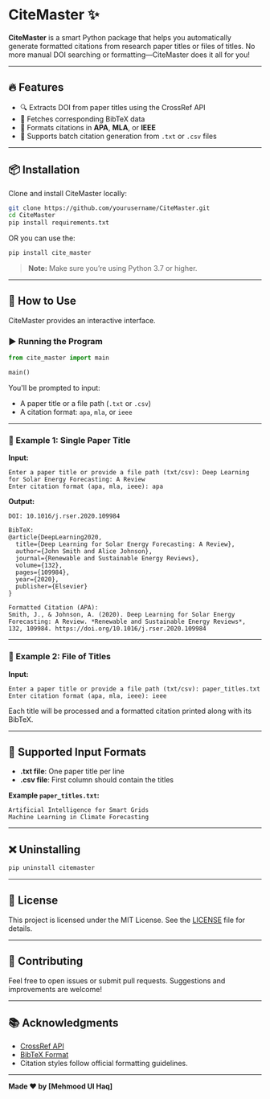 # CiteMaster ✨

**CiteMaster** is a smart Python package that helps you automatically generate formatted citations from research paper titles or files of titles. No more manual DOI searching or formatting—CiteMaster does it all for you!

---

## 🔥 Features

- 🔍 Extracts DOI from paper titles using the CrossRef API
- 🧠 Fetches corresponding BibTeX data
- 📝 Formats citations in **APA**, **MLA**, or **IEEE**
- 📂 Supports batch citation generation from `.txt` or `.csv` files

---

## 📦 Installation

Clone and install CiteMaster locally:

```bash
git clone https://github.com/yourusername/CiteMaster.git
cd CiteMaster
pip install requirements.txt
```

OR you can use the:

```bash
pip install cite_master
```

> **Note:** Make sure you’re using Python 3.7 or higher.

---

## 🚀 How to Use

CiteMaster provides an interactive interface.

### ▶️ Running the Program

```python
from cite_master import main

main()
```

You'll be prompted to input:

- A paper title or a file path (`.txt` or `.csv`)
- A citation format: `apa`, `mla`, or `ieee`

---

### 📌 Example 1: Single Paper Title

**Input:**

```
Enter a paper title or provide a file path (txt/csv): Deep Learning for Solar Energy Forecasting: A Review
Enter citation format (apa, mla, ieee): apa
```

**Output:**

```
DOI: 10.1016/j.rser.2020.109984

BibTeX:
@article{DeepLearning2020,
  title={Deep Learning for Solar Energy Forecasting: A Review},
  author={John Smith and Alice Johnson},
  journal={Renewable and Sustainable Energy Reviews},
  volume={132},
  pages={109984},
  year={2020},
  publisher={Elsevier}
}

Formatted Citation (APA):
Smith, J., & Johnson, A. (2020). Deep Learning for Solar Energy Forecasting: A Review. *Renewable and Sustainable Energy Reviews*, 132, 109984. https://doi.org/10.1016/j.rser.2020.109984
```

---

### 📄 Example 2: File of Titles

**Input:**

```
Enter a paper title or provide a file path (txt/csv): paper_titles.txt
Enter citation format (apa, mla, ieee): ieee
```

Each title will be processed and a formatted citation printed along with its BibTeX.

---

## 📁 Supported Input Formats

- **.txt file**: One paper title per line  
- **.csv file**: First column should contain the titles

**Example `paper_titles.txt`:**

```
Artificial Intelligence for Smart Grids
Machine Learning in Climate Forecasting
```

---

## ❌ Uninstalling

```bash
pip uninstall citemaster
```

---

## 📝 License

This project is licensed under the MIT License. See the [LICENSE](LICENSE) file for details.

---

## 🤝 Contributing

Feel free to open issues or submit pull requests. Suggestions and improvements are welcome!

---

## 📚 Acknowledgments

- [CrossRef API](https://www.crossref.org/)
- [BibTeX Format](https://www.bibtex.org/)
- Citation styles follow official formatting guidelines.

---

**Made ❤️ by [Mehmood Ul Haq]**
